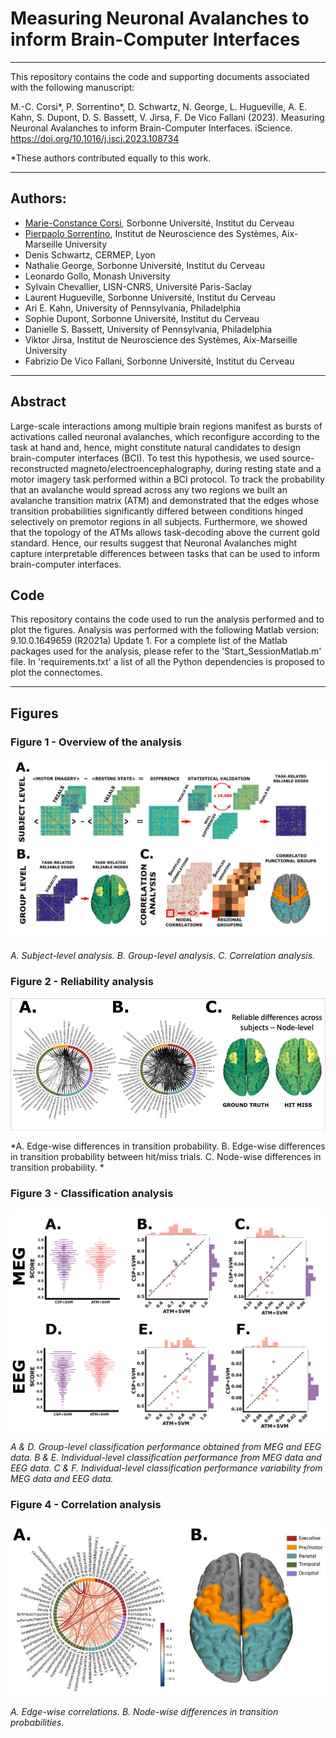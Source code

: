 # Measuring Neuronal Avalanches to inform Brain-Computer Interfaces

---
This repository contains the code and supporting documents associated with the following manuscript:

M.-C. Corsi*, P. Sorrentino*, D. Schwartz, N. George, L. Hugueville, A. E. Kahn, S. Dupont, D. S. Bassett, V. Jirsa, F. De Vico Fallani (2023). Measuring Neuronal Avalanches to inform Brain-Computer Interfaces. iScience. https://doi.org/10.1016/j.isci.2023.108734


*These authors contributed equally to this work.
 
---
## Authors:
* [Marie-Constance Corsi](https://marieconstance-corsi.netlify.app), Sorbonne Université, Institut du Cerveau
* [Pierpaolo Sorrentino](https://scholar.google.nl/citations?user=T1k8qBsAAAAJ&hl=en), Institut de Neuroscience des Systèmes, Aix-Marseille University
* Denis Schwartz, CERMEP, Lyon
* Nathalie George, Sorbonne Université, Institut du Cerveau
* Leonardo Gollo, Monash University
* Sylvain Chevallier, LISN-CNRS, Université Paris-Saclay
* Laurent Hugueville, Sorbonne Université, Institut du Cerveau
* Ari E. Kahn, University of Pennsylvania, Philadelphia
* Sophie Dupont, Sorbonne Université, Institut du Cerveau
* Danielle S. Bassett, University of Pennsylvania, Philadelphia
* Viktor Jirsa, Institut de Neuroscience des Systèmes, Aix-Marseille University
* Fabrizio De Vico Fallani, Sorbonne Université, Institut du Cerveau


---
## Abstract
Large-scale interactions among multiple brain regions manifest as bursts of activations called neuronal avalanches, which reconfigure according to the task at hand and, hence, might constitute natural candidates to design brain-computer interfaces (BCI). To test this hypothesis, we used source-reconstructed magneto/electroencephalography, during resting state and a motor imagery task performed within a BCI protocol. To track the probability that an avalanche would spread across any two regions we built an avalanche transition matrix (ATM) and demonstrated that the edges whose transition probabilities significantly differed between conditions hinged selectively on premotor regions in all subjects. Furthermore, we showed that the topology of the ATMs allows task-decoding above the current gold standard. Hence, our results suggest that Neuronal Avalanches might capture interpretable differences between tasks that can be used to inform brain-computer interfaces.


## Code
This repository contains the code used to run the analysis performed and to plot the figures.
Analysis was performed with the following Matlab version: 9.10.0.1649659 (R2021a) Update 1.
For a complete list of the Matlab packages used for the analysis, please refer to the 'Start_SessionMatlab.m' file.
In 'requirements.txt' a list of all the Python dependencies is proposed to plot the connectomes.


---
## Figures

### Figure 1 - Overview of the analysis 
![Fig. 1](./Figures_paper/Fig1.png)

*A. Subject-level analysis. B. Group-level analysis. C. Correlation analysis.*


### Figure 2 - Reliability analysis
![Fig. 2](./Figures_paper/Fig2.png)

*A. Edge-wise differences in transition probability. B. Edge-wise differences in transition probability between hit/miss trials. C. Node-wise differences in transition probability. *


### Figure 3 - Classification analysis
![Fig. 2](./Figures_paper/Fig3.png)

*A & D. Group-level classification performance obtained from MEG and EEG data. B & E. Individual-level classification performance from MEG data and EEG data. C & F. Individual-level classification performance variability from MEG data and EEG data.*

### Figure 4 - Correlation analysis
![Fig. 2](./Figures_paper/Fig4.png)

*A. Edge-wise correlations. B. Node-wise differences in transition probabilities.*



